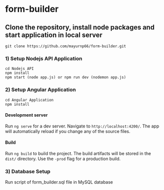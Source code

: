 # form-builder

## Clone the repository, install node packages and start application in local server

`git clone https://github.com/mayurnp66/form-builder.git`

### 1) Setup Nodejs API Application
```
cd Nodejs API
npm install
npm start (node app.js) or npm run dev (nodemon app.js)
```

### 2) Setup Angular Application
```
cd Angular Application
npm install
```

#### Development server

Run `ng serve` for a dev server. Navigate to `http://localhost:4200/`. The app will automatically reload if you change any of the source files.

#### Build

Run `ng build` to build the project. The build artifacts will be stored in the `dist/` directory. Use the `-prod` flag for a production build.


### 3) Database Setup
Run script of form_builder.sql file in MySQL database
